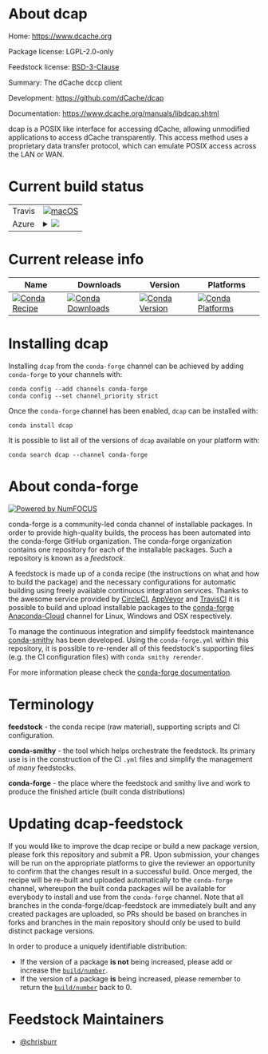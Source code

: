 About dcap
==========

Home: https://www.dcache.org

Package license: LGPL-2.0-only

Feedstock license: [BSD-3-Clause](https://github.com/conda-forge/dcap-feedstock/blob/master/LICENSE.txt)

Summary: The dCache dccp client

Development: https://github.com/dCache/dcap

Documentation: https://www.dcache.org/manuals/libdcap.shtml

dcap is a POSIX like interface for accessing dCache, allowing unmodified
applications to access dCache transparently. This access method uses a
proprietary data transfer protocol, which can emulate POSIX access across
the LAN or WAN.


Current build status
====================


<table><tr>
    <td>Travis</td>
    <td>
      <a href="https://travis-ci.com/conda-forge/dcap-feedstock">
        <img alt="macOS" src="https://img.shields.io/travis/com/conda-forge/dcap-feedstock/master.svg?label=macOS">
      </a>
    </td>
  </tr>
    
  <tr>
    <td>Azure</td>
    <td>
      <details>
        <summary>
          <a href="https://dev.azure.com/conda-forge/feedstock-builds/_build/latest?definitionId=6734&branchName=master">
            <img src="https://dev.azure.com/conda-forge/feedstock-builds/_apis/build/status/dcap-feedstock?branchName=master">
          </a>
        </summary>
        <table>
          <thead><tr><th>Variant</th><th>Status</th></tr></thead>
          <tbody><tr>
              <td>linux_64</td>
              <td>
                <a href="https://dev.azure.com/conda-forge/feedstock-builds/_build/latest?definitionId=6734&branchName=master">
                  <img src="https://dev.azure.com/conda-forge/feedstock-builds/_apis/build/status/dcap-feedstock?branchName=master&jobName=linux&configuration=linux_64_" alt="variant">
                </a>
              </td>
            </tr><tr>
              <td>linux_aarch64</td>
              <td>
                <a href="https://dev.azure.com/conda-forge/feedstock-builds/_build/latest?definitionId=6734&branchName=master">
                  <img src="https://dev.azure.com/conda-forge/feedstock-builds/_apis/build/status/dcap-feedstock?branchName=master&jobName=linux&configuration=linux_aarch64_" alt="variant">
                </a>
              </td>
            </tr><tr>
              <td>linux_ppc64le</td>
              <td>
                <a href="https://dev.azure.com/conda-forge/feedstock-builds/_build/latest?definitionId=6734&branchName=master">
                  <img src="https://dev.azure.com/conda-forge/feedstock-builds/_apis/build/status/dcap-feedstock?branchName=master&jobName=linux&configuration=linux_ppc64le_" alt="variant">
                </a>
              </td>
            </tr><tr>
              <td>osx_64</td>
              <td>
                <a href="https://dev.azure.com/conda-forge/feedstock-builds/_build/latest?definitionId=6734&branchName=master">
                  <img src="https://dev.azure.com/conda-forge/feedstock-builds/_apis/build/status/dcap-feedstock?branchName=master&jobName=osx&configuration=osx_64_" alt="variant">
                </a>
              </td>
            </tr>
          </tbody>
        </table>
      </details>
    </td>
  </tr>
</table>

Current release info
====================

| Name | Downloads | Version | Platforms |
| --- | --- | --- | --- |
| [![Conda Recipe](https://img.shields.io/badge/recipe-dcap-green.svg)](https://anaconda.org/conda-forge/dcap) | [![Conda Downloads](https://img.shields.io/conda/dn/conda-forge/dcap.svg)](https://anaconda.org/conda-forge/dcap) | [![Conda Version](https://img.shields.io/conda/vn/conda-forge/dcap.svg)](https://anaconda.org/conda-forge/dcap) | [![Conda Platforms](https://img.shields.io/conda/pn/conda-forge/dcap.svg)](https://anaconda.org/conda-forge/dcap) |

Installing dcap
===============

Installing `dcap` from the `conda-forge` channel can be achieved by adding `conda-forge` to your channels with:

```
conda config --add channels conda-forge
conda config --set channel_priority strict
```

Once the `conda-forge` channel has been enabled, `dcap` can be installed with:

```
conda install dcap
```

It is possible to list all of the versions of `dcap` available on your platform with:

```
conda search dcap --channel conda-forge
```


About conda-forge
=================

[![Powered by
NumFOCUS](https://img.shields.io/badge/powered%20by-NumFOCUS-orange.svg?style=flat&colorA=E1523D&colorB=007D8A)](https://numfocus.org)

conda-forge is a community-led conda channel of installable packages.
In order to provide high-quality builds, the process has been automated into the
conda-forge GitHub organization. The conda-forge organization contains one repository
for each of the installable packages. Such a repository is known as a *feedstock*.

A feedstock is made up of a conda recipe (the instructions on what and how to build
the package) and the necessary configurations for automatic building using freely
available continuous integration services. Thanks to the awesome service provided by
[CircleCI](https://circleci.com/), [AppVeyor](https://www.appveyor.com/)
and [TravisCI](https://travis-ci.com/) it is possible to build and upload installable
packages to the [conda-forge](https://anaconda.org/conda-forge)
[Anaconda-Cloud](https://anaconda.org/) channel for Linux, Windows and OSX respectively.

To manage the continuous integration and simplify feedstock maintenance
[conda-smithy](https://github.com/conda-forge/conda-smithy) has been developed.
Using the ``conda-forge.yml`` within this repository, it is possible to re-render all of
this feedstock's supporting files (e.g. the CI configuration files) with ``conda smithy rerender``.

For more information please check the [conda-forge documentation](https://conda-forge.org/docs/).

Terminology
===========

**feedstock** - the conda recipe (raw material), supporting scripts and CI configuration.

**conda-smithy** - the tool which helps orchestrate the feedstock.
                   Its primary use is in the construction of the CI ``.yml`` files
                   and simplify the management of *many* feedstocks.

**conda-forge** - the place where the feedstock and smithy live and work to
                  produce the finished article (built conda distributions)


Updating dcap-feedstock
=======================

If you would like to improve the dcap recipe or build a new
package version, please fork this repository and submit a PR. Upon submission,
your changes will be run on the appropriate platforms to give the reviewer an
opportunity to confirm that the changes result in a successful build. Once
merged, the recipe will be re-built and uploaded automatically to the
`conda-forge` channel, whereupon the built conda packages will be available for
everybody to install and use from the `conda-forge` channel.
Note that all branches in the conda-forge/dcap-feedstock are
immediately built and any created packages are uploaded, so PRs should be based
on branches in forks and branches in the main repository should only be used to
build distinct package versions.

In order to produce a uniquely identifiable distribution:
 * If the version of a package **is not** being increased, please add or increase
   the [``build/number``](https://docs.conda.io/projects/conda-build/en/latest/resources/define-metadata.html#build-number-and-string).
 * If the version of a package **is** being increased, please remember to return
   the [``build/number``](https://docs.conda.io/projects/conda-build/en/latest/resources/define-metadata.html#build-number-and-string)
   back to 0.

Feedstock Maintainers
=====================

* [@chrisburr](https://github.com/chrisburr/)

